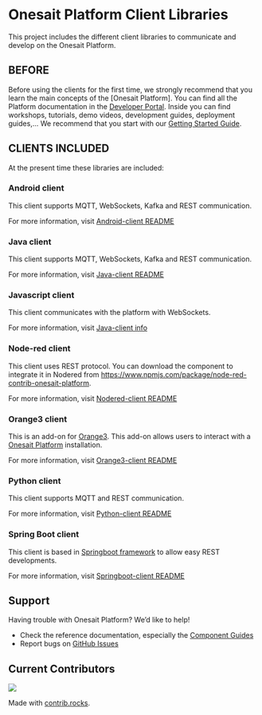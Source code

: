Onesait Platform Client Libraries
=================================


This project includes the different client libraries to communicate and develop on the Onesait Platform.

## BEFORE
Before using the clients for the first time, we strongly recommend that you learn the main concepts of the [Onesait Platform]. You can find all the Platform documentation in the <a href="https://onesaitplatform.refined.site/" target="_blank">Developer Portal</a>. Inside you can find workshops, tutorials, demo videos, development guides, deployment guides,...
We recommend that you start with our <a href="https://onesaitplatform.refined.site/space/DOCT/2221610206/Getting+Started+with+Onesait+Platform+CloudLab)" target="_blank">Getting Started Guide</a>.

## CLIENTS INCLUDED
At the present time these libraries are included:

### Android client
This client supports MQTT, WebSockets, Kafka and REST communication.

For more information, visit [Android-client README](./andriod-client/README.md)

### Java client
This client supports MQTT, WebSockets, Kafka and REST communication.

For more information, visit [Java-client README](./java-client/README.md)

### Javascript client
This client communicates with the platform with WebSockets.

For more information, visit [Java-client info](./javascript-client/op_apiJs_websocketExample.html)

### Node-red client
This client uses REST protocol. You can download the component to integrate it in Nodered from https://www.npmjs.com/package/node-red-contrib-onesait-platform.

For more information, visit [Nodered-client README](./nodered-client/node-red-contrib-onesait-platform/README.md)

### Orange3 client
This is an add-on for [Orange3](http://orange.biolab.si). This add-on allows users to interact with a [Onesait Platform](https://onesaitplatform.atlassian.net/wiki/spaces/OP/overview?mode=global) installation.

For more information, visit [Orange3-client README](./orange3-client/orange3-onesaitplatform/README.md)

### Python client

This client supports MQTT and REST communication.

For more information, visit [Python-client README](./python-client/README.md)

### Spring Boot client

This client is based in [Springboot framework](https://spring.io/projects/spring-boot) to allow easy REST developments.

For more information, visit [Springboot-client README](./springboot-client/README.md)


## Support
Having trouble with Onesait Platform? We’d like to help!

* Check the reference documentation, especially the [Component Guides](https://onesaitplatform.refined.site/space/DOCT/2220425217/Component+Guides)
* Report bugs on <a href="https://github.com/onesaitplatform/onesaitplatform-cloud/issues" target="_blank">GitHub Issues</a>

## Current Contributors
<a href="https://github.com/onesaitplatform/onesait-cloud-platform-clientlibraries/graphs/contributors">
  <img src="https://contrib.rocks/image?repo=onesaitplatform/onesait-cloud-platform-clientlibraries" />
</a>

Made with [contrib.rocks](https://contrib.rocks).
